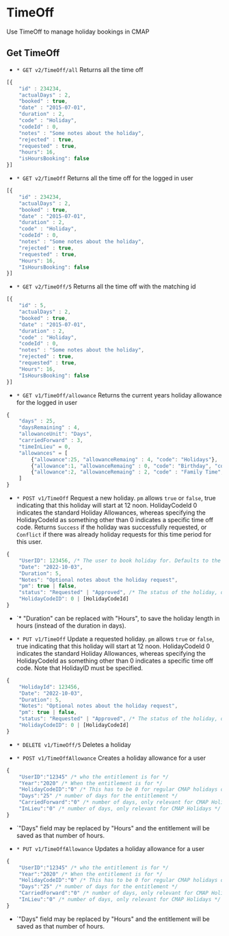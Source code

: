 # TimeOff
Use TimeOff to manage holiday bookings in CMAP

## Get TimeOff
* `* GET v2/TimeOff/all` Returns all the time off 

```javascript
[{ 
	"id" : 234234,
	"actualDays" : 2, 
	"booked" : true, 
	"date" : "2015-07-01", 
	"duration" : 2, 
	"code" : "Holiday",
	"codeId" : 0,
	"notes" : "Some notes about the holiday", 
	"rejected" : true, 
	"requested" : true,
	"hours": 16,
	"isHoursBooking": false
}]
```

* `* GET v2/TimeOff` Returns all the time off for the logged in user

```javascript
[{ 
	"id" : 234234,
	"actualDays" : 2, 
	"booked" : true, 
	"date" : "2015-07-01", 
	"duration" : 2, 
	"code" : "Holiday",
	"codeId" : 0,
	"notes" : "Some notes about the holiday", 
	"rejected" : true, 
	"requested" : true,
	"Hours": 16,
	"IsHoursBooking": false
}]
```

* `* GET v2/TimeOff/5` Returns all the time off with the matching id

```javascript
[{ 
	"id" : 5,
	"actualDays" : 2, 
	"booked" : true, 
	"date" : "2015-07-01", 
	"duration" : 2, 
	"code" : "Holiday",
	"codeId" : 0,
	"notes" : "Some notes about the holiday", 
	"rejected" : true, 
	"requested" : true,
	"Hours": 16,
	"IsHoursBooking": false
}]
```

* `* GET v1/TimeOff/allowance` Returns the current years holiday allowance for the logged in user

```javascript
{
	"days" : 25,
	"daysRemaining" : 4,
	"allowanceUnit": "Days",
	"carriedForward" : 3,
	"timeInLieu" = 0,
	"allowances" = [
		{"allowance":25, "allowanceRemaing" : 4, "code": "Holidays"},
		{"allowance":1, "allowanceRemaing" : 0, "code": "Birthday", "codeId" : 3},
		{"allowance":2, "allowanceRemaing" : 2, "code" : "Family Time", "codeId" : 2}
	]
}
```

* `* POST v1/TimeOff` Request a new holiday. `pm` allows `true` or `false`, true indicating that this holiday will start at 12 noon. HolidayCodeId 0 indicates the standard Holiday Allowances, whereas specifying the HolidayCodeId as something other than 0 indicates a specific time off code. Returns `Success` if the holiday was successfully requested, or `Conflict` if there was already holiday requests for this time period for this user.

```javascript
{
    "UserID": 123456, /* The user to book holiday for. Defaults to the user of the API, if you have the TimeOff admin permission then this can be a user other than the API user. */
    "Date": "2022-10-03",
    "Duration": 5,
    "Notes": "Optional notes about the holiday request",
    "pm": true | false,
    "status": "Requested" | "Approved", /* The status of the holiday, defaults to Requested, if you have the TimeOff admin permission then this can be created with the status Approved (No appproval emails will be sent). */
    "HolidayCodeID": 0 | [HolidayCodeId]
}
```

* `* "Duration" can be replaced with "Hours", to save the holiday length in hours (instead of the duration in days).

* `* PUT v1/TimeOff` Update a requested holiday. `pm` allows `true` or `false`, true indicating that this holiday will start at 12 noon. HolidayCodeId 0 indicates the standard Holiday Allowances, whereas specifying the HolidayCodeId as something other than 0 indicates a specific time off code. Note that HolidayID must be specified.

```javascript
{
    "HolidayId": 123456,
    "Date": "2022-10-03",
    "Duration": 5,
    "Notes": "Optional notes about the holiday request",
    "pm": true | false,
    "status": "Requested" | "Approved", /* The status of the holiday, defaults to Requested, if you have the TimeOff admin permission then this can be updated to the status Approved (No appproval emails will be sent). */
    "HolidayCodeID": 0 | [HolidayCodeId]
}
```

* `* DELETE v1/TimeOff/5` Deletes a holiday

* `* POST v1/TimeOffAllowance` Creates a holiday allowance for a user

```javascript
{
	"UserID":"12345" /* who the entitlement is for */
	"Year":"2020" /* When the entitlement is for */
	"HolidayCodeID":"0" /* This has to be 0 for regular CMAP holidays or the ID of the client specific holiday code */
	"Days":"25" /* number of days for the entitlement */
	"CarriedForward":"0" /* number of days, only relevant for CMAP Holidays */
	"InLieu":"0" /* number of days, only relevant for CMAP Holidays */
}
```

* `"Days" field may be replaced by "Hours" and the entitlement will be saved as that number of hours.

* `* PUT v1/TimeOffAllowance` Updates a holiday allowance for a user

```javascript
{
	"UserID":"12345" /* who the entitlement is for */
	"Year":"2020" /* When the entitlement is for */
	"HolidayCodeID":"0" /* This has to be 0 for regular CMAP holidays or the ID of the client specific holiday code */
	"Days":"25" /* number of days for the entitlement */
	"CarriedForward":"0" /* number of days, only relevant for CMAP Holidays */
	"InLieu":"0" /* number of days, only relevant for CMAP Holidays */
}
```
* `"Days" field may be replaced by "Hours" and the entitlement will be saved as that number of hours.
